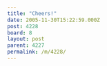 ```yaml
---
title: "Cheers!"
date: 2005-11-30T15:22:59.000Z
post: 4228
board: 8
layout: post
parent: 4227
permalink: /m/4228/
---
```


